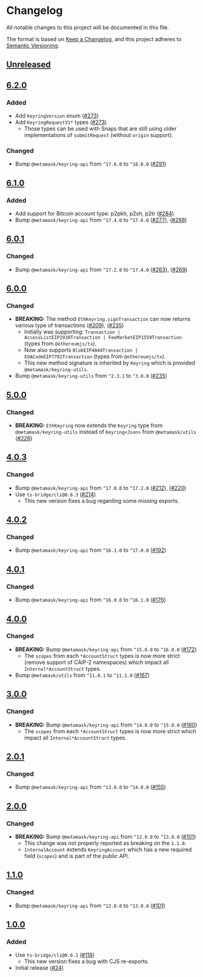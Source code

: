 # Changelog

All notable changes to this project will be documented in this file.

The format is based on [Keep a Changelog](https://keepachangelog.com/en/1.0.0/),
and this project adheres to [Semantic Versioning](https://semver.org/spec/v2.0.0.html).

## [Unreleased]

## [6.2.0]

### Added

- Add `KeyringVersion` enum ([#273](https://github.com/MetaMask/accounts/pull/273))
- Add `KeyringRequestV1*` types ([#273](https://github.com/MetaMask/accounts/pull/273))
  - Those types can be used with Snaps that are still using older implementations of `submitRequest` (without `origin` support).

### Changed

- Bump `@metamask/keyring-api` from `^17.6.0` to `^18.0.0` ([#291](https://github.com/MetaMask/accounts/pull/291))

## [6.1.0]

### Added

- Add support for Bitcoin account type: p2pkh, p2sh, p2tr ([#284](https://github.com/MetaMask/accounts/pull/284))
- Bump `@metamask/keyring-api` from `^17.4.0` to `^17.6.0` ([#277](https://github.com/MetaMask/accounts/pull/277)), ([#288](https://github.com/MetaMask/accounts/pull/288))

## [6.0.1]

### Changed

- Bump `@metamask/keyring-api` from `^17.2.0` to `^17.4.0` ([#263](https://github.com/MetaMask/accounts/pull/263)), ([#269](https://github.com/MetaMask/accounts/pull/269))

## [6.0.0]

### Changed

- **BREAKING:** The method `EthKeyring.signTransaction` can now returns various type of transactions ([#209](https://github.com/MetaMask/accounts/pull/209)), ([#235](https://github.com/MetaMask/accounts/pull/235))
  - Initially was supporting: `Transaction | AccessListEIP2930Transaction | FeeMarketEIP1559Transaction` (types from `@ethereumjs/tx`).
  - Now also supports `BlobEIP4844Transaction | EOACodeEIP7702Transaction` (types from `@ethereumjs/tx`).
  - This new method signature is inherited by `Keyring` which is provided `@metamask/keyring-utils`.
- Bump `@metamask/keyring-utils` from `^2.3.1` to `^3.0.0` ([#235](https://github.com/MetaMask/accounts/pull/235))

## [5.0.0]

### Changed

- **BREAKING:** `EthKeyring` now extends the `Keyring` type from `@metamask/keyring-utils` instead of `Keyring<Json>` from `@metamask/utils` ([#226](https://github.com/MetaMask/accounts/pull/226))

## [4.0.3]

### Changed

- Bump `@metamask/keyring-api` from `^17.0.0` to `^17.2.0` ([#212](https://github.com/MetaMask/accounts/pull/212)), ([#220](https://github.com/MetaMask/accounts/pull/220))
- Use `ts-bridge/cli@0.6.3` ([#214](https://github.com/MetaMask/accounts/pull/214))
  - This new version fixes a bug regarding some missing exports.

## [4.0.2]

### Changed

- Bump `@metamask/keyring-api` from `^16.1.0` to `^17.0.0` ([#192](https://github.com/MetaMask/accounts/pull/192))

## [4.0.1]

### Changed

- Bump `@metamask/keyring-api` from `^16.0.0` to `^16.1.0` ([#176](https://github.com/MetaMask/accounts/pull/176))

## [4.0.0]

### Changed

- **BREAKING:** Bump `@metamask/keyring-api` from `^15.0.0` to `^16.0.0` ([#172](https://github.com/MetaMask/accounts/pull/172))
  - The `scopes` from each `*AccountStruct` types is now more strict (remove support of CAIP-2 namespaces) which impact all `Internal*AccountStruct` types.
- Bump `@metamask/utils` from `^11.0.1` to `^11.1.0` ([#167](https://github.com/MetaMask/accounts/pull/167))

## [3.0.0]

### Changed

- **BREAKING:** Bump `@metamask/keyring-api` from `^14.0.0` to `^15.0.0` ([#160](https://github.com/MetaMask/accounts/pull/160))
  - The `scopes` from each `*AccountStruct` types is now more strict which impact all `Internal*AccountStruct` types.

## [2.0.1]

### Changed

- Bump `@metamask/keyring-api` from `^13.0.0` to `^14.0.0` ([#155](https://github.com/MetaMask/accounts/pull/155))

## [2.0.0]

### Changed

- **BREAKING:** Bump `@metamask/keyring-api` from `^12.0.0` to `^13.0.0` ([#101](https://github.com/MetaMask/accounts/pull/101))
  - This change was not properly reported as breaking on the `1.1.0`.
  - `InternalAccount` extends `KeyringAccount` which has a new required field (`scopes`) and is part of the public API.

## [1.1.0]

### Changed

- Bump `@metamask/keyring-api` from `^12.0.0` to `^13.0.0` ([#101](https://github.com/MetaMask/accounts/pull/101))

## [1.0.0]

### Added

- Use `ts-bridge/cli@0.6.1` ([#118](https://github.com/MetaMask/accounts/pull/118))
  - This new version fixes a bug with CJS re-exports.
- Initial release ([#24](https://github.com/MetaMask/accounts/pull/24))

[Unreleased]: https://github.com/MetaMask/accounts/compare/@metamask/keyring-internal-api@6.2.0...HEAD
[6.2.0]: https://github.com/MetaMask/accounts/compare/@metamask/keyring-internal-api@6.1.0...@metamask/keyring-internal-api@6.2.0
[6.1.0]: https://github.com/MetaMask/accounts/compare/@metamask/keyring-internal-api@6.0.1...@metamask/keyring-internal-api@6.1.0
[6.0.1]: https://github.com/MetaMask/accounts/compare/@metamask/keyring-internal-api@6.0.0...@metamask/keyring-internal-api@6.0.1
[6.0.0]: https://github.com/MetaMask/accounts/compare/@metamask/keyring-internal-api@5.0.0...@metamask/keyring-internal-api@6.0.0
[5.0.0]: https://github.com/MetaMask/accounts/compare/@metamask/keyring-internal-api@4.0.3...@metamask/keyring-internal-api@5.0.0
[4.0.3]: https://github.com/MetaMask/accounts/compare/@metamask/keyring-internal-api@4.0.2...@metamask/keyring-internal-api@4.0.3
[4.0.2]: https://github.com/MetaMask/accounts/compare/@metamask/keyring-internal-api@4.0.1...@metamask/keyring-internal-api@4.0.2
[4.0.1]: https://github.com/MetaMask/accounts/compare/@metamask/keyring-internal-api@4.0.0...@metamask/keyring-internal-api@4.0.1
[4.0.0]: https://github.com/MetaMask/accounts/compare/@metamask/keyring-internal-api@3.0.0...@metamask/keyring-internal-api@4.0.0
[3.0.0]: https://github.com/MetaMask/accounts/compare/@metamask/keyring-internal-api@2.0.1...@metamask/keyring-internal-api@3.0.0
[2.0.1]: https://github.com/MetaMask/accounts/compare/@metamask/keyring-internal-api@2.0.0...@metamask/keyring-internal-api@2.0.1
[2.0.0]: https://github.com/MetaMask/accounts/compare/@metamask/keyring-internal-api@1.1.0...@metamask/keyring-internal-api@2.0.0
[1.1.0]: https://github.com/MetaMask/accounts/compare/@metamask/keyring-internal-api@1.0.0...@metamask/keyring-internal-api@1.1.0
[1.0.0]: https://github.com/MetaMask/accounts/releases/tag/@metamask/keyring-internal-api@1.0.0
